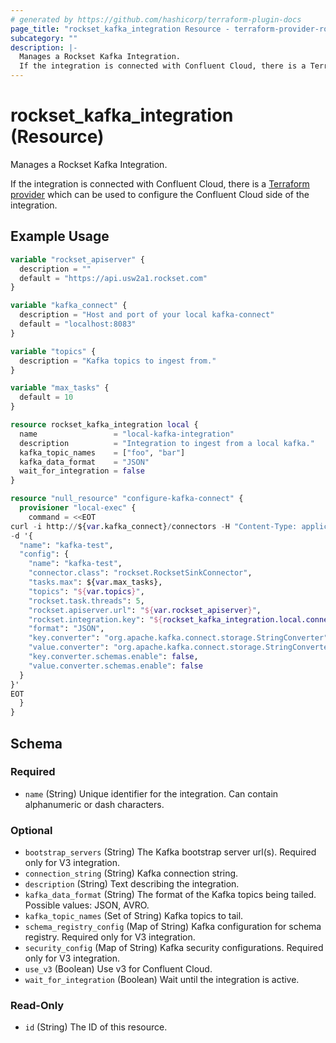 ```yaml
---
# generated by https://github.com/hashicorp/terraform-plugin-docs
page_title: "rockset_kafka_integration Resource - terraform-provider-rockset"
subcategory: ""
description: |-
  Manages a Rockset Kafka Integration.
  If the integration is connected with Confluent Cloud, there is a Terraform provider https://registry.terraform.io/providers/confluentinc/confluent/latest/docs which can be used to configure the Confluent Cloud side of the integration.
---
```


# rockset_kafka_integration (Resource)

Manages a Rockset Kafka Integration.

If the integration is connected with Confluent Cloud, there is a [Terraform provider](https://registry.terraform.io/providers/confluentinc/confluent/latest/docs) which can be used to configure the Confluent Cloud side of the integration.

## Example Usage

```terraform
variable "rockset_apiserver" {
  description = ""
  default = "https://api.usw2a1.rockset.com"
}

variable "kafka_connect" {
  description = "Host and port of your local kafka-connect"
  default = "localhost:8083"
}

variable "topics" {
  description = "Kafka topics to ingest from."
}

variable "max_tasks" {
  default = 10
}

resource rockset_kafka_integration local {
  name                 = "local-kafka-integration"
  description          = "Integration to ingest from a local kafka."
  kafka_topic_names    = ["foo", "bar"]
  kafka_data_format    = "JSON"
  wait_for_integration = false
}

resource "null_resource" "configure-kafka-connect" {
  provisioner "local-exec" {
    command = <<EOT
curl -i http://${var.kafka_connect}/connectors -H "Content-Type: application/json" -X POST \
-d '{
  "name": "kafka-test",
  "config": {
    "name": "kafka-test",
    "connector.class": "rockset.RocksetSinkConnector",
    "tasks.max": ${var.max_tasks},
    "topics": "${var.topics}",
    "rockset.task.threads": 5,
    "rockset.apiserver.url": "${var.rockset_apiserver}",
    "rockset.integration.key": "${rockset_kafka_integration.local.connection_string}",
    "format": "JSON",
    "key.converter": "org.apache.kafka.connect.storage.StringConverter",
    "value.converter": "org.apache.kafka.connect.storage.StringConverter",
    "key.converter.schemas.enable": false,
    "value.converter.schemas.enable": false
  }
}'
EOT
  }
}
```

<!-- schema generated by tfplugindocs -->
## Schema

### Required

- `name` (String) Unique identifier for the integration. Can contain alphanumeric or dash characters.

### Optional

- `bootstrap_servers` (String) The Kafka bootstrap server url(s). Required only for V3 integration.
- `connection_string` (String) Kafka connection string.
- `description` (String) Text describing the integration.
- `kafka_data_format` (String) The format of the Kafka topics being tailed. Possible values: JSON, AVRO.
- `kafka_topic_names` (Set of String) Kafka topics to tail.
- `schema_registry_config` (Map of String) Kafka configuration for schema registry. Required only for V3 integration.
- `security_config` (Map of String) Kafka security configurations. Required only for V3 integration.
- `use_v3` (Boolean) Use v3 for Confluent Cloud.
- `wait_for_integration` (Boolean) Wait until the integration is active.

### Read-Only

- `id` (String) The ID of this resource.
